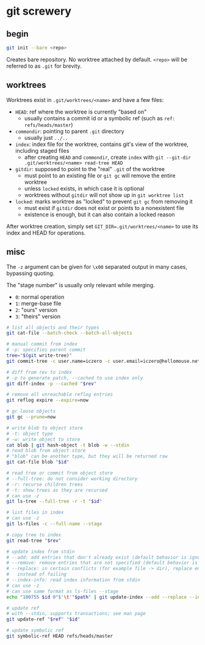 # git screwery

## begin

```bash
git init --bare <repo>
```

Creates bare repository. No worktree attached by default. `<repo>` will be
referred to as `.git` for brevity.

## worktrees

Worktrees exist in `.git/worktrees/<name>` and have a few files:

- `HEAD`: ref where the worktree is currently "based on"
  - usually contains a commit id or a symbolic ref (such as `ref:
    refs/heads/master`)
- `commondir`: pointing to parent `.git` directory
  - usually just `../..`
- `index`: index file for the worktree, contains git's view of the worktree,
  including staged files
  - after creating `HEAD` and `commondir`, create `index` with `git --git-dir
    .git/worktrees/<name> read-tree HEAD`
- `gitdir`: supposed to point to the "real" `.git` of the worktree
  - must point to an existing file or `git gc` will remove the entire worktree
  - unless `locked` exists, in which case it is optional
  - worktrees without `gitdir` will not show up in `git worktree list`
- `locked`: marks worktree as "locked" to prevent `git gc` from removing it
  - must exist if `gitdir` does not exist or points to a nonexistent file
  - existence is enough, but it can also contain a locked reason

After worktree creation, simply set `GIT_DIR=.git/worktrees/<name>` to use its
index and HEAD for operations.

## misc

The `-z` argument can be given for `\x00` separated output in many cases,
bypassing quoting.

The "stage number" is usually only relevant while merging.

- `0`: normal operation
- `1`: merge-base file
- `2`: "ours" version
- `3`: "theirs" version

```bash
# list all objects and their types
git cat-file --batch-check --batch-all-objects

# manual commit from index
# -p: specifies parent commit
tree="$(git write-tree)"
git commit-tree -c user.name=iczero -c user.email=iczero@hellomouse.net commit-tree -m "message" -p HEAD "$tree"

# diff from rev to index
# -p to generate patch, --cached to use index only
git diff-index -p --cached "$rev"

# remove all unreachable reflog entries
git reflog expire --expire=now

# gc loose objects
git gc --prune=now

# write blob to object store
# -t: object type
# -w: write object to store
cat blob | git hash-object -t blob -w --stdin
# read blob from object store
# "blob" can be another type, but they will be returned raw
git cat-file blob "$id"

# read tree or commit from object store
# --full-tree: do not consider working directory
# -r: recurse children trees
# -t: show trees as they are recursed
# can use -z
git ls-tree --full-tree -r -t "$id"

# list files in index
# can use -z
git ls-files -c --full-name --stage

# copy tree to index
git read-tree "$rev"

# update index from stdin
# --add: add entries that don't already exist (default behavior is ignore)
# --remove: remove entries that are not specified (default behavior is ignore)
# --replace: in certain conflicts (for example file -> dir), replace entry
#   instead of failing
# --index-info: read index information from stdin
# can use -z
# can use same format as ls-files --stage
echo "100755 $id 0"$'\t'"$path" | git update-index --add --replace --index-info

# update ref
# with --stdin, supports transactions; see man page
git update-ref "$ref" "$id"

# update symbolic ref
git symbolic-ref HEAD refs/heads/master
```
